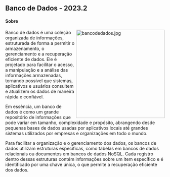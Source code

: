 <h2> Banco de Dados - 2023.2 </h2>

<h4> Sobre </h4>

<img alt="bancodedados.jpg"  align="right"  height="280cm" src="https://github.com/thalitaasuzy/bd-info-p4/assets/112733274/484217bf-713a-4738-9d0d-7efa598a41e7"  />

Banco de dados é uma coleção organizada de informações, estruturada de forma a permitir o armazenamento, o gerenciamento e a recuperação eficiente de dados. Ele é projetado para facilitar o acesso, a manipulação e a análise das informações armazenadas, tornando possível que sistemas, aplicativos e usuários consultem e atualizem os dados de maneira rápida e confiável.

Em essência, um banco de dados é como um grande repositório de informações que pode variar em tamanho, complexidade e propósito, abrangendo desde pequenas bases de dados usadas por aplicativos locais até grandes sistemas utilizados por empresas e organizações em todo o mundo.

Para facilitar a organização e o gerenciamento dos dados, os bancos de dados utilizam estruturas específicas, como tabelas em bancos de dados relacionais ou documentos em bancos de dados NoSQL. Cada registro dentro dessas estruturas contém informações sobre um item específico e é identificado por uma chave única, o que permite a recuperação eficiente dos dados.


<!-- -->

